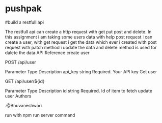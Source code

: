 # pushpak
#build a restfull api

The restfull api can create a http request with get put post and delete. In this assignment i am taking some users data with help post request i can create a user, with get request i get the data which ever i created with post request with patch method i update the data and delete method is used for dalete the data
API Reference
create user

  POST /api/user

Parameter	Type	Description
api_key	string	Required. Your API key
Get user

  GET /api/user/${id}

Parameter	Type	Description
id	string	Required. Id of item to fetch
update user
Authors

.@Bhuvaneshwari

run with 
npm run server command
